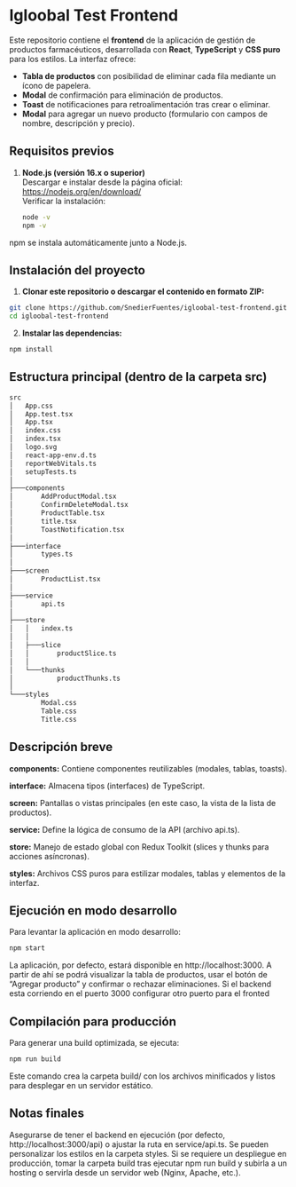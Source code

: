 # Igloobal Test Frontend

Este repositorio contiene el **frontend** de la aplicación de gestión de productos farmacéuticos, desarrollada con **React**, **TypeScript** y **CSS puro** para los estilos. La interfaz ofrece:

- **Tabla de productos** con posibilidad de eliminar cada fila mediante un ícono de papelera.
- **Modal** de confirmación para eliminación de productos.
- **Toast** de notificaciones para retroalimentación tras crear o eliminar.
- **Modal** para agregar un nuevo producto (formulario con campos de nombre, descripción y precio).
  

## Requisitos previos

1. **Node.js (versión 16.x o superior)**  
   Descargar e instalar desde la página oficial:  
   https://nodejs.org/en/download/  
   Verificar la instalación:
   ```bash
   node -v
   npm -v
   ```
npm se instala automáticamente junto a Node.js.

## Instalación del proyecto
1.  **Clonar este repositorio o descargar el contenido en formato ZIP:**

```bash
git clone https://github.com/SnedierFuentes/igloobal-test-frontend.git
cd igloobal-test-frontend
```

2.  **Instalar las dependencias:**

```bash
npm install
```

## Estructura principal (dentro de la carpeta src)

```bash
src
│   App.css
│   App.test.tsx
│   App.tsx
│   index.css
│   index.tsx
│   logo.svg
│   react-app-env.d.ts
│   reportWebVitals.ts
│   setupTests.ts
│
├───components
│       AddProductModal.tsx
│       ConfirmDeleteModal.tsx
│       ProductTable.tsx
│       title.tsx
│       ToastNotification.tsx
│
├───interface
│       types.ts
│
├───screen
│       ProductList.tsx
│
├───service
│       api.ts
│
├───store
│   │   index.ts
│   │
│   ├───slice
│   │       productSlice.ts
│   │
│   └───thunks
│           productThunks.ts
│
└───styles
        Modal.css
        Table.css
        Title.css
```

## Descripción breve
   **components:** Contiene componentes reutilizables (modales, tablas, toasts).
   
   **interface:** Almacena tipos (interfaces) de TypeScript.
   
   **screen:** Pantallas o vistas principales (en este caso, la vista de la lista de productos).
   
   **service:** Define la lógica de consumo de la API (archivo api.ts).
   
   **store:** Manejo de estado global con Redux Toolkit (slices y thunks para acciones asíncronas).
   
   **styles:** Archivos CSS puros para estilizar modales, tablas y elementos de la interfaz.


## Ejecución en modo desarrollo
Para levantar la aplicación en modo desarrollo:

```bash
npm start
```

La aplicación, por defecto, estará disponible en http://localhost:3000. A partir de ahí se podrá visualizar la tabla de productos, usar el botón de “Agregar producto” y confirmar o rechazar eliminaciones. Si el backend esta corriendo en el puerto 3000 configurar otro puerto para el fronted

## Compilación para producción
Para generar una build optimizada, se ejecuta:

```bash
npm run build
```
Este comando crea la carpeta build/ con los archivos minificados y listos para desplegar en un servidor estático.

## Notas finales
Asegurarse de tener el backend en ejecución (por defecto, http://localhost:3000/api) o ajustar la ruta en service/api.ts.
Se pueden personalizar los estilos en la carpeta styles.
Si se requiere un despliegue en producción, tomar la carpeta build tras ejecutar npm run build y subirla a un hosting o servirla desde un servidor web (Nginx, Apache, etc.).


